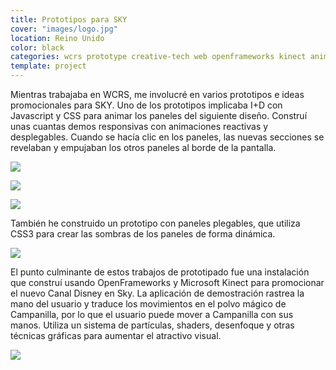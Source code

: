 ```yaml
---
title: Prototipos para SKY
cover: "images/logo.jpg"
location: Reino Unido
color: black
categories: wcrs prototype creative-tech web openframeworks kinect animation inverted
template: project
---
```


Mientras trabajaba en WCRS, me involucré en varios prototipos e ideas promocionales para SKY. Uno de los prototipos implicaba I+D con Javascript y CSS para animar los paneles del siguiente diseño. Construí unas cuantas demos responsivas con animaciones reactivas y desplegables. Cuando se hacía clic en los paneles, las nuevas secciones se revelaban y empujaban los otros paneles al borde de la pantalla.

![](/work/sky/images/1.png)

![](/work/sky/images/2.jpg)

![](/work/sky/images/3.jpg)

También he construido un prototipo con paneles plegables, que utiliza CSS3 para crear las sombras de los paneles de forma dinámica.

![](/work/sky/images/4.jpg)

El punto culminante de estos trabajos de prototipado fue una instalación que construí usando OpenFrameworks y Microsoft Kinect para promocionar el nuevo Canal Disney en Sky. La aplicación de demostración rastrea la mano del usuario y traduce los movimientos en el polvo mágico de Campanilla, por lo que el usuario puede mover a Campanilla con sus manos. Utiliza un sistema de partículas, shaders, desenfoque y otras técnicas gráficas para aumentar el atractivo visual.

![](/work/sky/images/5.png)
